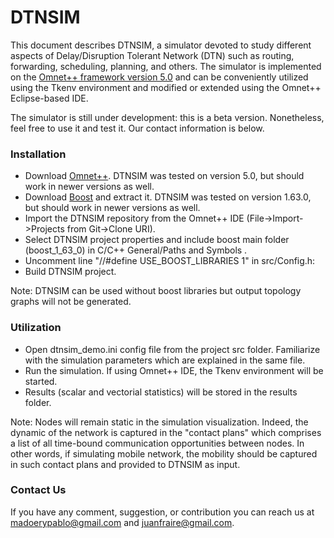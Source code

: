 # DTNSIM #

This document describes DTNSIM, a simulator devoted to study different aspects of Delay/Disruption Tolerant Network (DTN) such as routing, forwarding, scheduling, planning, and others. The simulator is implemented on the [Omnet++ framework version 5.0](https://omnetpp.org/) and can be conveniently utilized using the Tkenv environment and modified or extended using the Omnet++ Eclipse-based IDE.

The simulator is still under development: this is a beta version. Nonetheless, feel free to use it and test it. Our contact information is below. 

### Installation ###

* Download [Omnet++](https://omnetpp.org/omnetpp). DTNSIM was tested on version 5.0, but should work in newer versions as well.
* Download [Boost](http://www.boost.org/users/download) and extract it. DTNSIM was tested on version 1.63.0, but should work in newer versions as well.
* Import the DTNSIM repository from the Omnet++ IDE (File->Import->Projects from Git->Clone URI).
* Select DTNSIM project properties and include boost main folder (boost_1_63_0) in C/C++ General/Paths and Symbols .
* Uncomment line "//#define USE_BOOST_LIBRARIES 1" in src/Config.h: 
* Build DTNSIM project.

Note: DTNSIM can be used without boost libraries but output topology graphs will not be generated.

### Utilization ###

* Open dtnsim_demo.ini config file from the project src folder. Familiarize with the simulation parameters which are explained in the same file.
* Run the simulation. If using Omnet++ IDE, the Tkenv environment will be started. 
* Results (scalar and vectorial statistics) will be stored in the results folder.

Note: Nodes will remain static in the simulation visualization. Indeed, the dynamic of the network is captured in the "contact plans" which comprises a list of all time-bound communication opportunities between nodes. In other words, if simulating mobile network, the mobility should be captured in such contact plans and provided to DTNSIM as input.

### Contact Us ###

If you have any comment, suggestion, or contribution you can reach us at madoerypablo@gmail.com and juanfraire@gmail.com.